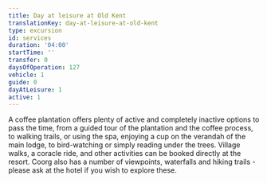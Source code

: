 ```yaml
---
title: Day at leisure at Old Kent
translationKey: day-at-leisure-at-old-kent
type: excursion
id: services
duration: '04:00'
startTime: ''
transfer: 0
daysOfOperation: 127
vehicle: 1
guide: 0
dayAtLeisure: 1
active: 1
---
```

A coffee plantation offers plenty of active and completely inactive options to pass the time, from a guided tour of the plantation and the coffee process, to walking trails, or using the spa, enjoying a cup on the verandah of the main lodge, to bird-watching or simply reading under the trees. Village walks, a coracle ride, and other activities can be booked directly at the resort. Coorg also has a number of viewpoints, waterfalls and hiking trails - please ask at the hotel if you wish to explore these.